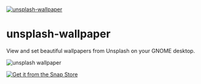 [![unsplash-wallpaper](https://snapcraft.io/unsplash-wallpaper/badge.svg)](https://snapcraft.io/unsplash-wallpaper)
# unsplash-wallpaper
View and set beautiful wallpapers from Unsplash on your GNOME desktop.

<img src="https://dashboard.snapcraft.io/site_media/appmedia/2020/12/unsplash1.gif" alt="unsplash wallpaper"/>

[![Get it from the Snap Store](https://snapcraft.io/static/images/badges/en/snap-store-black.svg)](https://snapcraft.io/unsplash-wallpaper)
